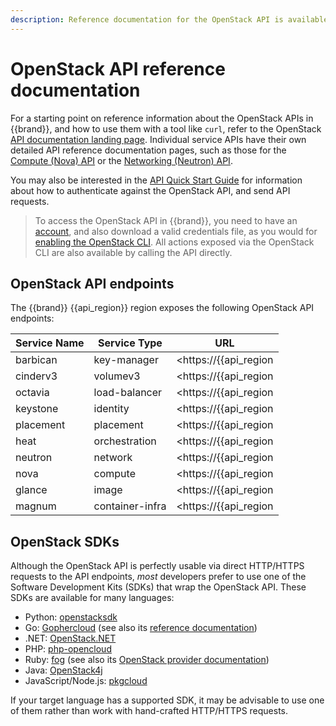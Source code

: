 ```yaml
---
description: Reference documentation for the OpenStack API is available from the OpenStack website.
---
```

# OpenStack API reference documentation

For a starting point on reference information about the OpenStack APIs in {{brand}}, and how to use them with a tool like `curl`, refer to the OpenStack [API documentation landing page](https://docs.openstack.org/api-quick-start/).
Individual service APIs have their own detailed API reference documentation pages, such as those for the [Compute (Nova) API](https://docs.openstack.org/api-ref/compute/) or the [Networking (Neutron) API](https://docs.openstack.org/api-ref/network/v2/).

You may also be interested in the [API Quick Start Guide](https://docs.openstack.org/api-quick-start/api-quick-start.html) for information about how to authenticate against the OpenStack API, and send API requests.

> To access the OpenStack API in {{brand}}, you need to have an [account](../../../howto/getting-started/create-account.md), and also download a valid credentials file, as you would for [enabling the OpenStack CLI](../../../howto/getting-started/enable-openstack-cli.md).
> All actions exposed via the OpenStack CLI are also available by calling the API directly.

## OpenStack API endpoints

The {{brand}} {{api_region}} region exposes the following OpenStack API endpoints:

| Service Name | Service Type    | URL                                                             |
| ------------ | ------------    | ---                                                             |
| barbican     | key-manager     | <https://{{api_region|lower}}.{{api_domain}}:9311/>             |
| cinderv3     | volumev3        | <https://{{api_region|lower}}.{{api_domain}}:8776/>             |
| octavia      | load-balancer   | <https://{{api_region|lower}}.{{api_domain}}:9876/>             |
| keystone     | identity        | <https://{{api_region|lower}}.{{api_domain}}:5000/>             |
| placement    | placement       | <https://{{api_region|lower}}.{{api_domain}}:8780/>             |
| heat         | orchestration   | <https://{{api_region|lower}}.{{api_domain}}:8004/>             |
| neutron      | network         | <https://{{api_region|lower}}.{{api_domain}}:9696/>             |
| nova         | compute         | <https://{{api_region|lower}}.{{api_domain}}:8774/>             |
| glance       | image           | <https://{{api_region|lower}}.{{api_domain}}:9292/>             |
| magnum       | container-infra | <https://{{api_region|lower}}.{{api_domain}}:9511/>             |

## OpenStack SDKs

Although the OpenStack API is perfectly usable via direct HTTP/HTTPS requests to the API endpoints, *most* developers prefer to use one of the Software Development Kits (SDKs) that wrap the OpenStack API.
These SDKs are available for many languages:

* Python: [openstacksdk](https://docs.openstack.org/openstacksdk/latest/)
* Go: [Gophercloud](http://gophercloud.io/) (see also its [reference documentation](https://pkg.go.dev/github.com/gophercloud/gophercloud))
* .NET: [OpenStack.NET](https://www.openstacknetsdk.org/)
* PHP: [php-opencloud](https://php-openstack-sdk.readthedocs.io/en/latest/)
* Ruby: [fog](https://fog.github.io/) (see also its [OpenStack provider documentation](https://github.com/fog/fog-openstack/blob/master/docs/getting_started.md))
* Java: [OpenStack4j](https://openstack4j.github.io/)
* JavaScript/Node.js: [pkgcloud](https://github.com/pkgcloud/pkgcloud)

If your target language has a supported SDK, it may be advisable to use one of them rather than work with hand-crafted HTTP/HTTPS requests.
